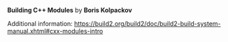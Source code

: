 **Building C++ Modules** by **Boris Kolpackov**

Additional information: https://build2.org/build2/doc/build2-build-system-manual.xhtml#cxx-modules-intro

